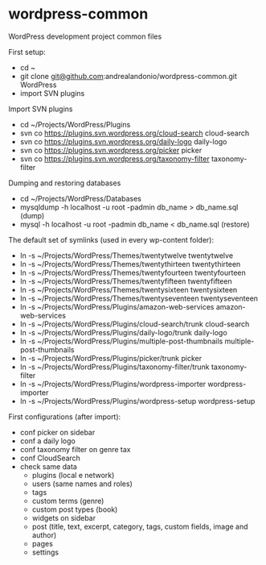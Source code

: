 # wordpress-common
WordPress development project common files

First setup:
* cd ~
* git clone git@github.com:andrealandonio/wordpress-common.git WordPress
* import SVN plugins

Import SVN plugins
* cd ~/Projects/WordPress/Plugins
* svn co https://plugins.svn.wordpress.org/cloud-search cloud-search
* svn co https://plugins.svn.wordpress.org/daily-logo daily-logo
* svn co https://plugins.svn.wordpress.org/picker picker
* svn co https://plugins.svn.wordpress.org/taxonomy-filter taxonomy-filter

Dumping and restoring databases
* cd ~/Projects/WordPress/Databases
* mysqldump -h localhost -u root -padmin db_name > db_name.sql (dump)
* mysql -h localhost -u root -padmin db_name < db_name.sql (restore)

The default set of symlinks (used in every wp-content folder):
* ln -s ~/Projects/WordPress/Themes/twentytwelve twentytwelve
* ln -s ~/Projects/WordPress/Themes/twentythirteen twentythirteen
* ln -s ~/Projects/WordPress/Themes/twentyfourteen twentyfourteen
* ln -s ~/Projects/WordPress/Themes/twentyfifteen twentyfifteen
* ln -s ~/Projects/WordPress/Themes/twentysixteen twentysixteen
* ln -s ~/Projects/WordPress/Themes/twentyseventeen twentyseventeen
* ln -s ~/Projects/WordPress/Plugins/amazon-web-services amazon-web-services
* ln -s ~/Projects/WordPress/Plugins/cloud-search/trunk cloud-search
* ln -s ~/Projects/WordPress/Plugins/daily-logo/trunk daily-logo
* ln -s ~/Projects/WordPress/Plugins/multiple-post-thumbnails multiple-post-thumbnails
* ln -s ~/Projects/WordPress/Plugins/picker/trunk picker
* ln -s ~/Projects/WordPress/Plugins/taxonomy-filter/trunk taxonomy-filter
* ln -s ~/Projects/WordPress/Plugins/wordpress-importer wordpress-importer
* ln -s ~/Projects/WordPress/Plugins/wordpress-setup wordpress-setup

First configurations (after import):
* conf picker on sidebar
* conf a daily logo
* conf taxonomy filter on genre tax
* conf CloudSearch
* check same data
  - plugins (local e network)
  - users (same names and roles)
  - tags
  - custom terms (genre)
  - custom post types (book)
  - widgets on sidebar
  - post (title, text, excerpt, category, tags, custom fields, image and author)
  - pages
  - settings
